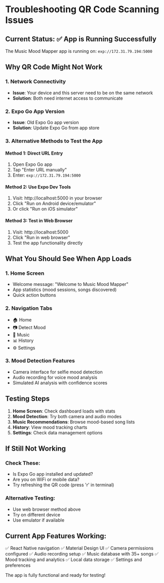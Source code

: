 # Troubleshooting QR Code Scanning Issues

## Current Status: ✅ App is Running Successfully
The Music Mood Mapper app is running on: `exp://172.31.79.194:5000`

## Why QR Code Might Not Work

### 1. Network Connectivity
- **Issue**: Your device and this server need to be on the same network
- **Solution**: Both need internet access to communicate

### 2. Expo Go App Version
- **Issue**: Old Expo Go app version
- **Solution**: Update Expo Go from app store

### 3. Alternative Methods to Test the App

#### Method 1: Direct URL Entry
1. Open Expo Go app
2. Tap "Enter URL manually"
3. Enter: `exp://172.31.79.194:5000`

#### Method 2: Use Expo Dev Tools
1. Visit: http://localhost:5000 in your browser
2. Click "Run on Android device/emulator"
3. Or click "Run on iOS simulator"

#### Method 3: Test in Web Browser
1. Visit: http://localhost:5000
2. Click "Run in web browser"
3. Test the app functionality directly

## What You Should See When App Loads

### 1. Home Screen
- Welcome message: "Welcome to Music Mood Mapper"
- App statistics (mood sessions, songs discovered)
- Quick action buttons

### 2. Navigation Tabs
- 🏠 Home
- 📷 Detect Mood
- 🎵 Music
- 📊 History
- ⚙️ Settings

### 3. Mood Detection Features
- Camera interface for selfie mood detection
- Audio recording for voice mood analysis
- Simulated AI analysis with confidence scores

## Testing Steps

1. **Home Screen**: Check dashboard loads with stats
2. **Mood Detection**: Try both camera and audio modes
3. **Music Recommendations**: Browse mood-based song lists
4. **History**: View mood tracking charts
5. **Settings**: Check data management options

## If Still Not Working

### Check These:
- Is Expo Go app installed and updated?
- Are you on WiFi or mobile data?
- Try refreshing the QR code (press 'r' in terminal)

### Alternative Testing:
- Use web browser method above
- Try on different device
- Use emulator if available

## Current App Features Working:
✅ React Native navigation
✅ Material Design UI
✅ Camera permissions configured
✅ Audio recording setup
✅ Music database with 35+ songs
✅ Mood tracking and analytics
✅ Local data storage
✅ Settings and preferences

The app is fully functional and ready for testing!
